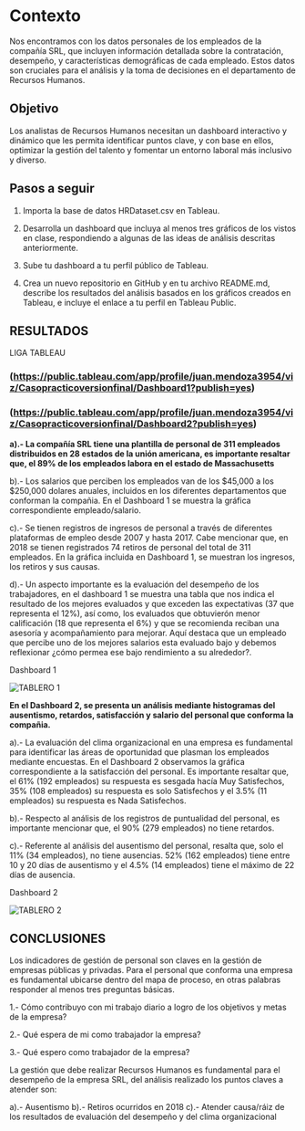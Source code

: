 # Contexto

Nos encontramos con los datos personales de los empleados de la compañía SRL, que incluyen información detallada sobre la contratación, desempeño, y características demográficas de cada empleado. Estos datos son cruciales para el análisis y la toma de decisiones en el departamento de Recursos Humanos.

## Objetivo

Los analistas de Recursos Humanos necesitan un dashboard interactivo y dinámico que les permita identificar puntos clave, y con base en ellos, optimizar la gestión del talento y fomentar un entorno laboral más inclusivo y diverso.

## Pasos a seguir

1. Importa la base de datos HRDataset.csv en Tableau.

  
2. Desarrolla un dashboard que incluya al menos tres gráficos de los vistos en clase,
respondiendo a algunas de las ideas de análisis descritas anteriormente.


3. Sube tu dashboard a tu perfil público de Tableau.

  
4. Crea un nuevo repositorio en GitHub y en tu archivo README.md, describe los
resultados del análisis basados en los gráficos creados en Tableau, e incluye el enlace a tu perfil en Tableau Public.


## RESULTADOS 

LIGA TABLEAU

### (https://public.tableau.com/app/profile/juan.mendoza3954/viz/Casopracticoversionfinal/Dashboard1?publish=yes)


### (https://public.tableau.com/app/profile/juan.mendoza3954/viz/Casopracticoversionfinal/Dashboard2?publish=yes)


**a).- La compañía SRL tiene una plantilla de personal de 311 empleados distribuidos en 28 estados de la unión americana, es importante resaltar que, el 89% de los empleados labora en el estado de Massachusetts**

b).- Los salarios que perciben los empleados van de los $45,000 a los $250,000 dolares anuales, incluidos en los diferentes departamentos que conforman la compañia. En el Dashboard 1 se muestra la gráfica correspondiente empleado/salario.

c).- Se tienen registros de ingresos de personal a través de diferentes plataformas de empleo desde 2007 y hasta 2017. Cabe mencionar que, en 2018 se tienen registrados 74 retiros de personal del total de 311 empleados. En la gráfica incluida en Dashboard 1, se muestran los ingresos, los retiros y sus causas.

d).- Un aspecto importante  es la evaluación del desempeño de los trabajadores, en el dashboard 1 se muestra una tabla que nos indica el resultado de los mejores evaluados y que exceden las expectativas (37 que representa el 12%), así como, los evaluados que obtuvierón menor calificación (18 que representa el 6%) y que se recomienda reciban una asesoría y acompañamiento para mejorar. Aquí destaca que un empleado que percibe uno de los mejores salarios esta evaluado bajo y debemos reflexionar ¿cómo permea ese bajo rendimiento a su alrededor?.

Dashboard 1

![TABLERO 1](https://github.com/user-attachments/assets/a86d9322-9598-4a14-8163-c3fd96930bff)


**En el Dashboard 2, se presenta un análisis mediante histogramas del ausentismo, retardos, satisfacción y salario del personal que conforma la compañia.**

a).- La evaluación del clima organizacional en una empresa es fundamental para identificar las áreas de oportunidad que plasman los empleados mediante encuestas. En el Dashboard 2 observamos la gráfica correspondiente a la satisfacción del personal. Es importante resaltar que, el 61% (192 empleados) su respuesta es sesgada hacía Muy Satisfechos, 35% (108 empleados) su respuesta es solo Satisfechos y el 3.5% (11 empleados) su respuesta es Nada Satisfechos.

b).- Respecto al análisis de los registros de puntualidad del personal, es importante mencionar que, el 90% (279 empleados) no tiene retardos.

c).- Referente al análisis del ausentismo del personal, resalta que, solo el 11% (34 empleados), no tiene ausencias. 52% (162 empleados) tiene entre 10 y 20 días de ausentismo y el 4.5% (14 empleados) tiene el máximo de 22 días de ausencia.

Dashboard 2

![TABLERO 2](https://github.com/user-attachments/assets/48cacae2-df1a-4eea-a6a9-a9b3c07f71c4)

## CONCLUSIONES

Los indicadores de gestión de personal son claves en la gestión de empresas públicas y privadas. Para el personal que conforma una empresa es fundamental ubicarse dentro del mapa de proceso, en otras palabras responder al menos tres preguntas básicas.

1.- Cómo contribuyo con mi trabajo diario a logro de los objetivos y metas de la empresa?

2.- Qué espera de mi como trabajador la empresa?

3.- Qué espero como trabajador de la empresa?


La gestión que debe realizar Recursos Humanos es fundamental para el desempeño de la empresa SRL, del análisis realizado los puntos claves a atender son:

a).- Ausentismo
b).- Retiros ocurridos en 2018
c).- Atender causa/ráiz de los resultados de evaluación del desempeño y del clima organizacional




